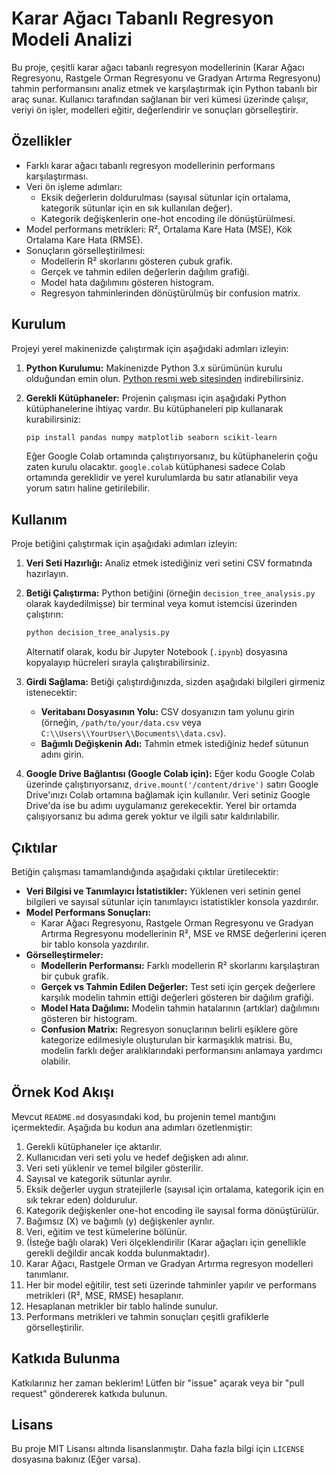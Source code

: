 # Karar Ağacı Tabanlı Regresyon Modeli Analizi

Bu proje, çeşitli karar ağacı tabanlı regresyon modellerinin (Karar Ağacı Regresyonu, Rastgele Orman Regresyonu ve Gradyan Artırma Regresyonu) tahmin performansını analiz etmek ve karşılaştırmak için Python tabanlı bir araç sunar. Kullanıcı tarafından sağlanan bir veri kümesi üzerinde çalışır, veriyi ön işler, modelleri eğitir, değerlendirir ve sonuçları görselleştirir.

## Özellikler

*   Farklı karar ağacı tabanlı regresyon modellerinin performans karşılaştırması.
*   Veri ön işleme adımları:
    *   Eksik değerlerin doldurulması (sayısal sütunlar için ortalama, kategorik sütunlar için en sık kullanılan değer).
    *   Kategorik değişkenlerin one-hot encoding ile dönüştürülmesi.
*   Model performans metrikleri: R², Ortalama Kare Hata (MSE), Kök Ortalama Kare Hata (RMSE).
*   Sonuçların görselleştirilmesi:
    *   Modellerin R² skorlarını gösteren çubuk grafik.
    *   Gerçek ve tahmin edilen değerlerin dağılım grafiği.
    *   Model hata dağılımını gösteren histogram.
    *   Regresyon tahminlerinden dönüştürülmüş bir confusion matrix.

## Kurulum

Projeyi yerel makinenizde çalıştırmak için aşağıdaki adımları izleyin:

1.  **Python Kurulumu:**
    Makinenizde Python 3.x sürümünün kurulu olduğundan emin olun. [Python resmi web sitesinden](https://www.python.org/downloads/) indirebilirsiniz.

2.  **Gerekli Kütüphaneler:**
    Projenin çalışması için aşağıdaki Python kütüphanelerine ihtiyaç vardır. Bu kütüphaneleri pip kullanarak kurabilirsiniz:

    ```bash
    pip install pandas numpy matplotlib seaborn scikit-learn
    ```

    Eğer Google Colab ortamında çalıştırıyorsanız, bu kütüphanelerin çoğu zaten kurulu olacaktır. `google.colab` kütüphanesi sadece Colab ortamında gereklidir ve yerel kurulumlarda bu satır atlanabilir veya yorum satırı haline getirilebilir.

## Kullanım

Proje betiğini çalıştırmak için aşağıdaki adımları izleyin:

1.  **Veri Seti Hazırlığı:**
    Analiz etmek istediğiniz veri setini CSV formatında hazırlayın.

2.  **Betiği Çalıştırma:**
    Python betiğini (örneğin `decision_tree_analysis.py` olarak kaydedilmişse) bir terminal veya komut istemcisi üzerinden çalıştırın:

    ```bash
    python decision_tree_analysis.py
    ```

    Alternatif olarak, kodu bir Jupyter Notebook (`.ipynb`) dosyasına kopyalayıp hücreleri sırayla çalıştırabilirsiniz.

3.  **Girdi Sağlama:**
    Betiği çalıştırdığınızda, sizden aşağıdaki bilgileri girmeniz istenecektir:
    *   **Veritabanı Dosyasının Yolu:** CSV dosyanızın tam yolunu girin (örneğin, `/path/to/your/data.csv` veya `C:\\Users\\YourUser\\Documents\\data.csv`).
    *   **Bağımlı Değişkenin Adı:** Tahmin etmek istediğiniz hedef sütunun adını girin.

4.  **Google Drive Bağlantısı (Google Colab için):**
    Eğer kodu Google Colab üzerinde çalıştırıyorsanız, `drive.mount('/content/drive')` satırı Google Drive'ınızı Colab ortamına bağlamak için kullanılır. Veri setiniz Google Drive'da ise bu adımı uygulamanız gerekecektir. Yerel bir ortamda çalışıyorsanız bu adıma gerek yoktur ve ilgili satır kaldırılabilir.

## Çıktılar

Betiğin çalışması tamamlandığında aşağıdaki çıktılar üretilecektir:

*   **Veri Bilgisi ve Tanımlayıcı İstatistikler:** Yüklenen veri setinin genel bilgileri ve sayısal sütunlar için tanımlayıcı istatistikler konsola yazdırılır.
*   **Model Performans Sonuçları:**
    *   Karar Ağacı Regresyonu, Rastgele Orman Regresyonu ve Gradyan Artırma Regresyonu modellerinin R², MSE ve RMSE değerlerini içeren bir tablo konsola yazdırılır.
*   **Görselleştirmeler:**
    *   **Modellerin Performansı:** Farklı modellerin R² skorlarını karşılaştıran bir çubuk grafik.
    *   **Gerçek vs Tahmin Edilen Değerler:** Test seti için gerçek değerlere karşılık modelin tahmin ettiği değerleri gösteren bir dağılım grafiği.
    *   **Model Hata Dağılımı:** Modelin tahmin hatalarının (artıklar) dağılımını gösteren bir histogram.
    *   **Confusion Matrix:** Regresyon sonuçlarının belirli eşiklere göre kategorize edilmesiyle oluşturulan bir karmaşıklık matrisi. Bu, modelin farklı değer aralıklarındaki performansını anlamaya yardımcı olabilir.

## Örnek Kod Akışı

Mevcut `README.md` dosyasındaki kod, bu projenin temel mantığını içermektedir. Aşağıda bu kodun ana adımları özetlenmiştir:

1.  Gerekli kütüphaneler içe aktarılır.
2.  Kullanıcıdan veri seti yolu ve hedef değişken adı alınır.
3.  Veri seti yüklenir ve temel bilgiler gösterilir.
4.  Sayısal ve kategorik sütunlar ayrılır.
5.  Eksik değerler uygun stratejilerle (sayısal için ortalama, kategorik için en sık tekrar eden) doldurulur.
6.  Kategorik değişkenler one-hot encoding ile sayısal forma dönüştürülür.
7.  Bağımsız (X) ve bağımlı (y) değişkenler ayrılır.
8.  Veri, eğitim ve test kümelerine bölünür.
9.  (İsteğe bağlı olarak) Veri ölçeklendirilir (Karar ağaçları için genellikle gerekli değildir ancak kodda bulunmaktadır).
10. Karar Ağacı, Rastgele Orman ve Gradyan Artırma regresyon modelleri tanımlanır.
11. Her bir model eğitilir, test seti üzerinde tahminler yapılır ve performans metrikleri (R², MSE, RMSE) hesaplanır.
12. Hesaplanan metrikler bir tablo halinde sunulur.
13. Performans metrikleri ve tahmin sonuçları çeşitli grafiklerle görselleştirilir.

## Katkıda Bulunma

Katkılarınız her zaman beklerim! Lütfen bir "issue" açarak veya bir "pull request" göndererek katkıda bulunun.

## Lisans

Bu proje MIT Lisansı altında lisanslanmıştır. Daha fazla bilgi için `LICENSE` dosyasına bakınız (Eğer varsa).

